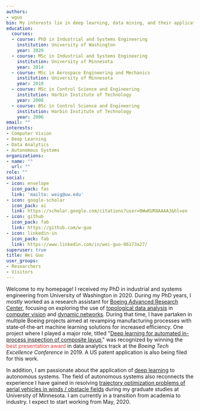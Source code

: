 ```yaml
---
authors:
- wguo
bio: My interests lie in deep learning, data mining, and their applications to real-world problems.
education:
  courses:
  - course: PhD in Industrial and Systems Engineering
    institution: University of Washington
    year: 2020
  - course: MSc in Industrial and Systems Engineering
    institution: University of Minnesota
    year: 2014
  - course: MSc in Aerospace Engineering and Mechanics
    institution: University of Minnesota
    year: 2010
  - course: MSc in Control Science and Engineering
    institution: Harbin Institute of Technology
    year: 2008
  - course: BSc in Control Science and Engineering
    institution: Harbin Institute of Technology
    year: 2006
email: ""
interests:
- Computer Vision
- Deep Learning
- Data Analytics
- Autonomous Systems
organizations:
- name: ""
  url: ""
role: ""
social:
- icon: envelope
  icon_pack: fas
  link: 'mailto: weig@uw.edu'
- icon: google-scholar
  icon_pack: ai
  link: https://scholar.google.com/citations?user=0WwKUR8AAAAJ&hl=en
- icon: github
  icon_pack: fab
  link: https://github.com/w-guo
- icon: linkedin-in
  icon_pack: fab
  link: https://www.linkedin.com/in/wei-guo-06173a27/
superuser: true
title: Wei Guo
user_groups:
- Researchers
- Visitors
---
```


Welcome to my homepage! I received my PhD in industrial and systems engineering from University of Washington in 2020. During my PhD years, I mostly worked as a research assistant for [Boeing Advanced Research Center](https://depts.washington.edu/barc/projects/data-science-manufacturing), focusing on exploring the use of [topological data analysis](/tag/topological-data-analysis/) in [computer vision](/publication/sparse-tda) and [dynamic networks](/publication/network-tda). During that time, I have partaken in multiple Boeing projects aimed at revamping manufacturing processes with state‐of‐the‐art machine learning solutions for increased efficiency. One project where I played a major role, titled "[Deep learning for automated in-process inspection of composite layup](/post/boeing-afp/)," was recognized by winning the <span style="color:#E13D3D">best presentation award</span> in data analytics track at the *Boeing Tech Excellence Conference* in 2019. A US patent application is also being filed for this work.

In addition, I am passionate about the application of [deep learning](/tag/deep-learning/) to autonomous systems. The field of autonomous systems also reconnects the experience I have gained in resolving [trajectory optimization problems of aerial vehicles in winds / obstacle fields](/publication/uav-seeability) during my graduate studies at University of Minnesota. I am currently in a transition from academia to industry. I expect to start working from May, 2020.
